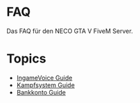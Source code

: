 # FAQ
Das FAQ für den NECO GTA V FiveM Server.

# Topics

- [IngameVoice Guide](https://github.com/neoeco42/FAQ/blob/main/IngameVoice.md)
- [Kampfsystem Guide](https://github.com/neoeco42/FAQ/blob/main/Kampfsystem.md)
- [Bankkonto Guide](https://github.com/neoeco42/FAQ/blob/main/Bankkonto.md)